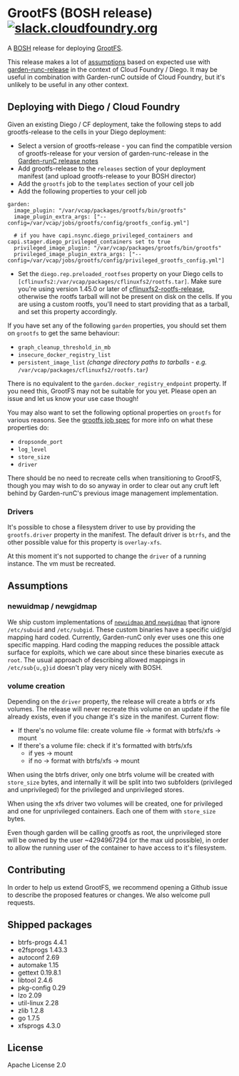 # GrootFS (BOSH release) [![slack.cloudfoundry.org](https://slack.cloudfoundry.org/badge.svg)](https://slack.cloudfoundry.org)

A [BOSH](http://docs.cloudfoundry.org/bosh/) release for deploying
[GrootFS](https://github.com/cloudfoundry/grootfs).

This release makes a lot of [assumptions](#assumptions) based on expected use
with [garden-runc-release](https://github.com/cloudfoundry/garden-runc-release)
in the context of Cloud Foundry / Diego. It may be useful in combination with
Garden-runC outside of Cloud Foundry, but it's unlikely to be useful in any
other context.

## Deploying with Diego / Cloud Foundry

Given an existing Diego / CF deployment, take the following steps to add
grootfs-release to the cells in your Diego deployment:

* Select a version of grootfs-release - you can find the compatible version of
   grootfs-release for your version of garden-runc-release in the [Garden-runC
   release notes](https://github.com/cloudfoundry/garden-runc-release/releases)
* Add grootfs-release to the `releases` section of your deployment manifest
   (and upload grootfs-release to your BOSH director)
* Add the `grootfs` job to the `templates` section of your cell job
* Add the following properties to your cell job
```
garden:
  image_plugin: "/var/vcap/packages/grootfs/bin/grootfs"
  image_plugin_extra_args: ["--config=/var/vcap/jobs/grootfs/config/grootfs_config.yml"]

  # if you have capi.nsync.diego_privileged_containers and capi.stager.diego_privileged_containers set to true
  privileged_image_plugin: "/var/vcap/packages/grootfs/bin/grootfs"
  privileged_image_plugin_extra_args: ["--config=/var/vcap/jobs/grootfs/config/privileged_grootfs_config.yml"]
```
* Set the `diego.rep.preloaded_rootfses` property on your Diego cells to
  `[cflinuxfs2:/var/vcap/packages/cflinuxfs2/rootfs.tar]`. Make sure you're
  using version 1.45.0 or later of
  [cflinuxfs2-rootfs-release](https://github.com/cloudfoundry/cflinuxfs2-rootfs-release),
  otherwise the rootfs tarball will not be present on disk on the cells. If you
  are using a custom rootfs, you'll need to start providing that as a tarball,
  and set this property accordingly.

If you have set any of the following `garden` properties, you should set them on
`grootfs` to get the same behaviour:
- `graph_cleanup_threshold_in_mb`
- `insecure_docker_registry_list`
- `persistent_image_list` _(change directory paths to tarballs - e.g._
  `/var/vcap/packages/cflinuxfs2/rootfs.tar`_)_

There is no equivalent to the `garden.docker_registry_endpoint` property. If you
need this, GrootFS may not be suitable for you yet. Please open an issue and let
us know your use case though!

You may also want to set the following optional properties on `grootfs` for
various reasons. See the [grootfs job spec](jobs/grootfs/spec) for more info on
what these properties do:
- `dropsonde_port`
- `log_level`
- `store_size`
- `driver`

There should be no need to recreate cells when transitioning to GrootFS, though
you may wish to do so anyway in order to clear out any cruft left behind by
Garden-runC's previous image management implementation.

### Drivers

It's possible to chose a filesystem driver to use by providing the `grootfs.driver`
property in the manifest. The default driver is `btrfs`, and the other possible
value for this property is `overlay-xfs`.

At this moment it's not supported to change the `driver` of a running instance. The
vm must be recreated.

## Assumptions

### newuidmap / newgidmap

We ship custom implementations of [`newuidmap` and
`newgidmap`](https://github.com/cloudfoundry/idmapper) that ignore `/etc/subuid`
and `/etc/subgid`. These custom binaries have a specific uid/gid mapping hard
coded. Currently, Garden-runC only ever uses one this one specific mapping.
Hard coding the mapping reduces the possible attack surface for exploits, which
we care about since these binaries execute as `root`. The usual approach of
describing allowed mappings in `/etc/sub{u,g}id` doesn't play very nicely with
BOSH.

### volume creation

Depending on the `driver` property, the release will create a btrfs or xfs volumes.
The release will never recreate this volume on an update if the file
already exists, even if you change it's size in the manifest. Current flow:

* If there's no volume file: create volume file -> format with btrfs/xfs -> mount
* If there's a volume file: check if it's formatted with btrfs/xfs
  * if yes -> mount
  * if no -> format with btrfs/xfs -> mount

When using the btrfs driver, only one btrfs volume will be created with `store_size` bytes,
and internally it will be split into two subfolders (privileged and unprivileged)
for the privileged and unprivileged stores.

When using the xfs driver two volumes will be created, one for privileged and one
for unprivileged containers. Each one of them with `store_size` bytes.

Even though garden will be calling grootfs as root, the unprivileged store
will be owned by the user ~4294967294 (or the max uid possible), in order to
allow the running user of the container to have access to it's filesystem.

## Contributing

In order to help us extend GrootFS, we recommend opening a Github issue to
describe the proposed features or changes. We also welcome pull requests.

## Shipped packages

* btrfs-progs 4.4.1
* e2fsprogs 1.43.3
* autoconf 2.69
* automake 1.15
* gettext 0.19.8.1
* libtool 2.4.6
* pkg-config 0.29
* lzo 2.09
* util-linux 2.28
* zlib 1.2.8
* go 1.7.5
* xfsprogs 4.3.0

## License

Apache License 2.0
